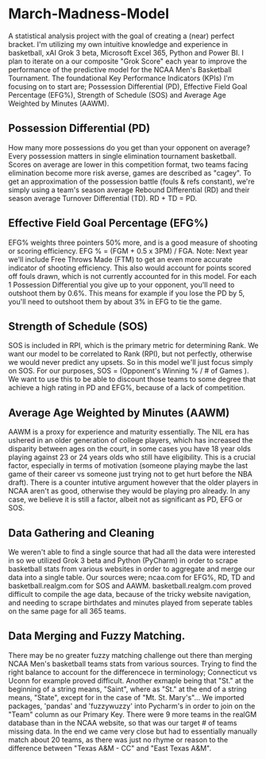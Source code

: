 # March-Madness-Model
A statistical analysis project with the goal of creating a (near) perfect bracket. I'm utilizing my own intuitive knowledge and experience in basketball, xAI Grok 3 beta, Microsoft Excel 365, Python and Power BI. I plan to iterate on a our composite "Grok Score" each year to improve the performance of the predictive model for the NCAA Men's Basketball Tournament. The foundational Key Performance Indicators (KPIs) I'm focusing on to start are; Possession Differential (PD), Effective Field Goal Percentage (EFG%), Strength of Schedule (SOS) and Average Age Weighted by Minutes (AAWM). 

## Possession Differential (PD)
How many more possessions do you get than your opponent on average? Every possession matters in single elimination tournament basketball. Scores on average are lower in this competition format, two teams facing elimination become more risk averse, games are described as "cagey". To get an approximation of the possession battle (fouls & refs constant), we're simply using a team's season average Rebound Differential (RD) and their season average Turnover Differential (TD). RD + TD = PD. 

## Effective Field Goal Percentage (EFG%)
EFG% weights three pointers 50% more, and is a good measure of shooting or scoring efficiency. EFG % = (FGM + 0.5 x 3PM) / FGA. Note: Next year we'll include Free Throws Made (FTM) to get an even more accurate indicator of shooting efficiency. This also would account for points scored off fouls drawn, which is not currently accounted for in this model. For each 1 Possession Differential you give up to your opponent, you'll need to outshoot them by 0.6%. This means for example if you lose the PD by 5, you'll need to outshoot them by about 3% in EFG to tie the game. 

## Strength of Schedule (SOS)
SOS is included in RPI, which is the primary metric for determining Rank. We want our model to be correlated to Rank (RPI), but not perfectly, otherwise we would never predict any upsets. So in this model we'll just focus simply on SOS. For our purposes, SOS = (Opponent's Winning % / # of Games ). We want to use this to be able to discount those teams to some degree that achieve a high rating in PD and EFG%, because of a lack of competition. 

## Average Age Weighted by Minutes (AAWM)
AAWM is a proxy for experience and maturity essentially. The NIL era has ushered in an older generation of college players, which has increased the disparity between ages on the court, in some cases you have 18 year olds playing against 23 or 24 years olds who still have eligibility. This is a crucial factor, especially in terms of motivation (someone playing maybe the last game of their career vs someone just trying not to get hurt before the NBA draft). There is a counter intutive argument however that the older players in NCAA aren't as good, otherwise they would be playing pro already. In any case, we believe it is still a factor, albeit not as significant as PD, EFG or SOS. 

## Data Gathering and Cleaning
We weren't able to find a single source that had all the data were interested in so we utilized Grok 3 beta and Python (PyCharm) in order to scrape basketball stats from various websites in order to aggregate and merge our data into a single table. Our sources were; ncaa.com for EFG%, RD, TD  and basketball.realgm.com for SOS and AAWM. basketball.realgm.com proved difficult to compile the age data, because of the tricky website navigation, and needing to scrape birthdates and minutes played from seperate tables on the same page for all 365 teams.

## Data Merging and Fuzzy Matching. 
There may be no greater fuzzy matching challenge out there than merging NCAA Men's basketball teams stats from various sources. Trying to find the right balance to account for the differencece in terminology; Connecticut vs Uconn for example proved difficult. Another exmaple being that "St." at the beginning of a string means, "Saint", where as "St." at the end of a string means, "State", except for in the case of "Mt. St. Mary's"... We imported packages, 'pandas' and 'fuzzywuzzy' into Pycharm's in order to join on the "Team" column as our Primary Key. There were 9 more teams in the realGM database than in the NCAA website, so that was our target # of teams missing data. In the end we came very close but had to essentially manually match about 20 teams, as there was just no rhyme or reason to the difference between "Texas A&M - CC" and "East Texas A&M". 

